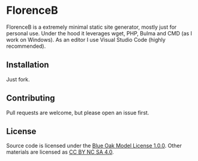 # FlorenceB

FlorenceB is a extremely minimal static site generator, mostly just for personal use. Under the hood it leverages wget, PHP, Bulma and CMD (as I work on Windows). As an editor I use Visual Studio Code (highly recommended).

## Installation

Just fork.

## Contributing
Pull requests are welcome, but please open an issue first.

## License
Source code is licensed under the [Blue Oak Model License 1.0.0](https://blueoakcouncil.org/license/1.0.0).
Other materials are licensed as [CC BY NC SA 4.0](https://creativecommons.org/licenses/by-nc-sa/4.0/legalcode).